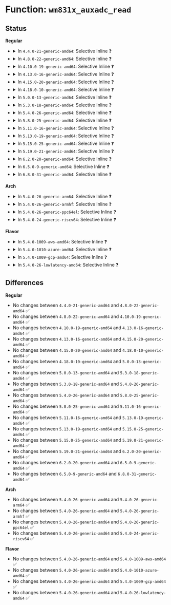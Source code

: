 # Function: <code>wm831x_auxadc_read</code>

## Status
<b>Regular</b>
<ul>
<li>
<details>
<summary>In <code>4.4.0-21-generic-amd64</code>: Selective Inline ❓</summary>

```c
int wm831x_auxadc_read(struct wm831x * wm831x, enum wm831x_auxadc input)
```

```json
{
  "name": "wm831x_auxadc_read",
  "collision_type": "Unique Global",
  "inline_type": "Selective",
  "funcs": [
    {
      "addr": 18446744071584626944,
      "name": "wm831x_auxadc_read",
      "external": true,
      "loc": "drivers/mfd/wm831x-auxadc.c:250",
      "file": "drivers/mfd/wm831x-auxadc.c",
      "inline": "not declared, inlined",
      "caller_inline": [
        "drivers/mfd/wm831x-auxadc.c:wm831x_auxadc_read_uv"
      ],
      "caller_func": []
    }
  ],
  "symbols": [
    {
      "addr": 18446744071584626944,
      "name": "wm831x_auxadc_read",
      "section": ".text",
      "bind": "STB_GLOBAL",
      "size": 17
    }
  ]
}
```
</details>
</li>
<li>
<details>
<summary>In <code>4.8.0-22-generic-amd64</code>: Selective Inline ❓</summary>

```c
int wm831x_auxadc_read(struct wm831x * wm831x, enum wm831x_auxadc input)
```

```json
{
  "name": "wm831x_auxadc_read",
  "collision_type": "Unique Global",
  "inline_type": "Selective",
  "funcs": [
    {
      "addr": 18446744071584979449,
      "name": "wm831x_auxadc_read",
      "external": true,
      "loc": "drivers/mfd/wm831x-auxadc.c:250",
      "file": "drivers/mfd/wm831x-auxadc.c",
      "inline": "not declared, inlined",
      "caller_inline": [
        "drivers/mfd/wm831x-auxadc.c:wm831x_auxadc_read_uv"
      ],
      "caller_func": []
    }
  ],
  "symbols": [
    {
      "addr": 18446744071584979408,
      "name": "wm831x_auxadc_read",
      "section": ".text",
      "bind": "STB_GLOBAL",
      "size": 17
    }
  ]
}
```
</details>
</li>
<li>
<details>
<summary>In <code>4.10.0-19-generic-amd64</code>: Selective Inline ❓</summary>

```c
int wm831x_auxadc_read(struct wm831x * wm831x, enum wm831x_auxadc input)
```

```json
{
  "name": "wm831x_auxadc_read",
  "collision_type": "Unique Global",
  "inline_type": "Selective",
  "funcs": [
    {
      "addr": 18446744071585162985,
      "name": "wm831x_auxadc_read",
      "external": true,
      "loc": "drivers/mfd/wm831x-auxadc.c:250",
      "file": "drivers/mfd/wm831x-auxadc.c",
      "inline": "not declared, inlined",
      "caller_inline": [
        "drivers/mfd/wm831x-auxadc.c:wm831x_auxadc_read_uv"
      ],
      "caller_func": []
    }
  ],
  "symbols": [
    {
      "addr": 18446744071585162944,
      "name": "wm831x_auxadc_read",
      "section": ".text",
      "bind": "STB_GLOBAL",
      "size": 17
    }
  ]
}
```
</details>
</li>
<li>
<details>
<summary>In <code>4.13.0-16-generic-amd64</code>: Selective Inline ❓</summary>

```c
int wm831x_auxadc_read(struct wm831x * wm831x, enum wm831x_auxadc input)
```

```json
{
  "name": "wm831x_auxadc_read",
  "collision_type": "Unique Global",
  "inline_type": "Selective",
  "funcs": [
    {
      "addr": 18446744071585244393,
      "name": "wm831x_auxadc_read",
      "external": true,
      "loc": "drivers/mfd/wm831x-auxadc.c:250",
      "file": "drivers/mfd/wm831x-auxadc.c",
      "inline": "not declared, inlined",
      "caller_inline": [
        "drivers/mfd/wm831x-auxadc.c:wm831x_auxadc_read_uv"
      ],
      "caller_func": []
    }
  ],
  "symbols": [
    {
      "addr": 18446744071585244352,
      "name": "wm831x_auxadc_read",
      "section": ".text",
      "bind": "STB_GLOBAL",
      "size": 17
    }
  ]
}
```
</details>
</li>
<li>
<details>
<summary>In <code>4.15.0-20-generic-amd64</code>: Selective Inline ❓</summary>

```c
int wm831x_auxadc_read(struct wm831x * wm831x, enum wm831x_auxadc input)
```

```json
{
  "name": "wm831x_auxadc_read",
  "collision_type": "Unique Global",
  "inline_type": "Selective",
  "funcs": [
    {
      "addr": 18446744071585672118,
      "name": "wm831x_auxadc_read",
      "external": true,
      "loc": "drivers/mfd/wm831x-auxadc.c:250",
      "file": "drivers/mfd/wm831x-auxadc.c",
      "inline": "not declared, inlined",
      "caller_inline": [
        "drivers/mfd/wm831x-auxadc.c:wm831x_auxadc_read_uv"
      ],
      "caller_func": []
    }
  ],
  "symbols": [
    {
      "addr": 18446744071585672080,
      "name": "wm831x_auxadc_read",
      "section": ".text",
      "bind": "STB_GLOBAL",
      "size": 23
    }
  ]
}
```
</details>
</li>
<li>
<details>
<summary>In <code>4.18.0-10-generic-amd64</code>: Selective Inline ❓</summary>

```c
int wm831x_auxadc_read(struct wm831x * wm831x, enum wm831x_auxadc input)
```

```json
{
  "name": "wm831x_auxadc_read",
  "collision_type": "Unique Global",
  "inline_type": "Selective",
  "funcs": [
    {
      "addr": 18446744071585917989,
      "name": "wm831x_auxadc_read",
      "external": true,
      "loc": "drivers/mfd/wm831x-auxadc.c:250",
      "file": "drivers/mfd/wm831x-auxadc.c",
      "inline": "not declared, inlined",
      "caller_inline": [
        "drivers/mfd/wm831x-auxadc.c:wm831x_auxadc_read_uv"
      ],
      "caller_func": []
    }
  ],
  "symbols": [
    {
      "addr": 18446744071585917952,
      "name": "wm831x_auxadc_read",
      "section": ".text",
      "bind": "STB_GLOBAL",
      "size": 23
    }
  ]
}
```
</details>
</li>
<li>
<details>
<summary>In <code>5.0.0-13-generic-amd64</code>: Selective Inline ❓</summary>

```c
int wm831x_auxadc_read(struct wm831x * wm831x, enum wm831x_auxadc input)
```

```json
{
  "name": "wm831x_auxadc_read",
  "collision_type": "Unique Global",
  "inline_type": "Selective",
  "funcs": [
    {
      "addr": 18446744071586054133,
      "name": "wm831x_auxadc_read",
      "external": true,
      "loc": "drivers/mfd/wm831x-auxadc.c:250",
      "file": "drivers/mfd/wm831x-auxadc.c",
      "inline": "not declared, inlined",
      "caller_inline": [
        "drivers/mfd/wm831x-auxadc.c:wm831x_auxadc_read_uv"
      ],
      "caller_func": []
    }
  ],
  "symbols": [
    {
      "addr": 18446744071586054096,
      "name": "wm831x_auxadc_read",
      "section": ".text",
      "bind": "STB_GLOBAL",
      "size": 23
    }
  ]
}
```
</details>
</li>
<li>
<details>
<summary>In <code>5.3.0-18-generic-amd64</code>: Selective Inline ❓</summary>

```c
int wm831x_auxadc_read(struct wm831x * wm831x, enum wm831x_auxadc input)
```

```json
{
  "name": "wm831x_auxadc_read",
  "collision_type": "Unique Global",
  "inline_type": "Selective",
  "funcs": [
    {
      "addr": 18446744071586289493,
      "name": "wm831x_auxadc_read",
      "external": true,
      "loc": "drivers/mfd/wm831x-auxadc.c:245",
      "file": "drivers/mfd/wm831x-auxadc.c",
      "inline": "not declared, inlined",
      "caller_inline": [
        "drivers/mfd/wm831x-auxadc.c:wm831x_auxadc_read_uv"
      ],
      "caller_func": []
    }
  ],
  "symbols": [
    {
      "addr": 18446744071586289456,
      "name": "wm831x_auxadc_read",
      "section": ".text",
      "bind": "STB_GLOBAL",
      "size": 23
    }
  ]
}
```
</details>
</li>
<li>
<details>
<summary>In <code>5.4.0-26-generic-amd64</code>: Selective Inline ❓</summary>

```c
int wm831x_auxadc_read(struct wm831x * wm831x, enum wm831x_auxadc input)
```

```json
{
  "name": "wm831x_auxadc_read",
  "collision_type": "Unique Global",
  "inline_type": "Selective",
  "funcs": [
    {
      "addr": 18446744071586437701,
      "name": "wm831x_auxadc_read",
      "external": true,
      "loc": "drivers/mfd/wm831x-auxadc.c:245",
      "file": "drivers/mfd/wm831x-auxadc.c",
      "inline": "not declared, inlined",
      "caller_inline": [
        "drivers/mfd/wm831x-auxadc.c:wm831x_auxadc_read_uv"
      ],
      "caller_func": []
    }
  ],
  "symbols": [
    {
      "addr": 18446744071586437664,
      "name": "wm831x_auxadc_read",
      "section": ".text",
      "bind": "STB_GLOBAL",
      "size": 23
    }
  ]
}
```
</details>
</li>
<li>
<details>
<summary>In <code>5.8.0-25-generic-amd64</code>: Selective Inline ❓</summary>

```c
int wm831x_auxadc_read(struct wm831x * wm831x, enum wm831x_auxadc input)
```

```json
{
  "name": "wm831x_auxadc_read",
  "collision_type": "Unique Global",
  "inline_type": "Selective",
  "funcs": [
    {
      "addr": 18446744071587214293,
      "name": "wm831x_auxadc_read",
      "external": true,
      "loc": "drivers/mfd/wm831x-auxadc.c:245",
      "file": "drivers/mfd/wm831x-auxadc.c",
      "inline": "not declared, inlined",
      "caller_inline": [
        "drivers/mfd/wm831x-auxadc.c:wm831x_auxadc_read_uv"
      ],
      "caller_func": []
    }
  ],
  "symbols": [
    {
      "addr": 18446744071587214256,
      "name": "wm831x_auxadc_read",
      "section": ".text",
      "bind": "STB_GLOBAL",
      "size": 23
    }
  ]
}
```
</details>
</li>
<li>
<details>
<summary>In <code>5.11.0-16-generic-amd64</code>: Selective Inline ❓</summary>

```c
int wm831x_auxadc_read(struct wm831x * wm831x, enum wm831x_auxadc input)
```

```json
{
  "name": "wm831x_auxadc_read",
  "collision_type": "Unique Global",
  "inline_type": "Selective",
  "funcs": [
    {
      "addr": 18446744071587288597,
      "name": "wm831x_auxadc_read",
      "external": true,
      "loc": "drivers/mfd/wm831x-auxadc.c:244",
      "file": "drivers/mfd/wm831x-auxadc.c",
      "inline": "not declared, inlined",
      "caller_inline": [
        "drivers/mfd/wm831x-auxadc.c:wm831x_auxadc_read_uv"
      ],
      "caller_func": []
    }
  ],
  "symbols": [
    {
      "addr": 18446744071587288560,
      "name": "wm831x_auxadc_read",
      "section": ".text",
      "bind": "STB_GLOBAL",
      "size": 23
    }
  ]
}
```
</details>
</li>
<li>
<details>
<summary>In <code>5.13.0-19-generic-amd64</code>: Selective Inline ❓</summary>

```c
int wm831x_auxadc_read(struct wm831x * wm831x, enum wm831x_auxadc input)
```

```json
{
  "name": "wm831x_auxadc_read",
  "collision_type": "Unique Global",
  "inline_type": "Selective",
  "funcs": [
    {
      "addr": 18446744071587175925,
      "name": "wm831x_auxadc_read",
      "external": true,
      "loc": "drivers/mfd/wm831x-auxadc.c:244",
      "file": "drivers/mfd/wm831x-auxadc.c",
      "inline": "not declared, inlined",
      "caller_inline": [
        "drivers/mfd/wm831x-auxadc.c:wm831x_auxadc_read_uv"
      ],
      "caller_func": []
    }
  ],
  "symbols": [
    {
      "addr": 18446744071587175888,
      "name": "wm831x_auxadc_read",
      "section": ".text",
      "bind": "STB_GLOBAL",
      "size": 23
    }
  ]
}
```
</details>
</li>
<li>
<details>
<summary>In <code>5.15.0-25-generic-amd64</code>: Selective Inline ❓</summary>

```c
int wm831x_auxadc_read(struct wm831x * wm831x, enum wm831x_auxadc input)
```

```json
{
  "name": "wm831x_auxadc_read",
  "collision_type": "Unique Global",
  "inline_type": "Selective",
  "funcs": [
    {
      "addr": 18446744071587736181,
      "name": "wm831x_auxadc_read",
      "external": true,
      "loc": "drivers/mfd/wm831x-auxadc.c:244",
      "file": "drivers/mfd/wm831x-auxadc.c",
      "inline": "not declared, inlined",
      "caller_inline": [
        "drivers/mfd/wm831x-auxadc.c:wm831x_auxadc_read_uv"
      ],
      "caller_func": []
    }
  ],
  "symbols": [
    {
      "addr": 18446744071587736144,
      "name": "wm831x_auxadc_read",
      "section": ".text",
      "bind": "STB_GLOBAL",
      "size": 23
    }
  ]
}
```
</details>
</li>
<li>
<details>
<summary>In <code>5.19.0-21-generic-amd64</code>: Selective Inline ❓</summary>

```c
int wm831x_auxadc_read(struct wm831x * wm831x, enum wm831x_auxadc input)
```

```json
{
  "name": "wm831x_auxadc_read",
  "collision_type": "Unique Global",
  "inline_type": "Selective",
  "funcs": [
    {
      "addr": 18446744071589081621,
      "name": "wm831x_auxadc_read",
      "external": true,
      "loc": "drivers/mfd/wm831x-auxadc.c:244",
      "file": "drivers/mfd/wm831x-auxadc.c",
      "inline": "not declared, inlined",
      "caller_inline": [
        "drivers/mfd/wm831x-auxadc.c:wm831x_auxadc_read_uv"
      ],
      "caller_func": []
    }
  ],
  "symbols": [
    {
      "addr": 18446744071589081584,
      "name": "wm831x_auxadc_read",
      "section": ".text",
      "bind": "STB_GLOBAL",
      "size": 31
    }
  ]
}
```
</details>
</li>
<li>
<details>
<summary>In <code>6.2.0-20-generic-amd64</code>: Selective Inline ❓</summary>

```c
int wm831x_auxadc_read(struct wm831x * wm831x, enum wm831x_auxadc input)
```

```json
{
  "name": "wm831x_auxadc_read",
  "collision_type": "Unique Global",
  "inline_type": "Selective",
  "funcs": [
    {
      "addr": 18446744071590614421,
      "name": "wm831x_auxadc_read",
      "external": true,
      "loc": "drivers/mfd/wm831x-auxadc.c:244",
      "file": "drivers/mfd/wm831x-auxadc.c",
      "inline": "not declared, inlined",
      "caller_inline": [
        "drivers/mfd/wm831x-auxadc.c:wm831x_auxadc_read_uv"
      ],
      "caller_func": []
    }
  ],
  "symbols": [
    {
      "addr": 18446744071590614368,
      "name": "wm831x_auxadc_read",
      "section": ".text",
      "bind": "STB_GLOBAL",
      "size": 31
    }
  ]
}
```
</details>
</li>
<li>
<details>
<summary>In <code>6.5.0-9-generic-amd64</code>: Selective Inline ❓</summary>

```c
int wm831x_auxadc_read(struct wm831x * wm831x, enum wm831x_auxadc input)
```

```json
{
  "name": "wm831x_auxadc_read",
  "collision_type": "Unique Global",
  "inline_type": "Selective",
  "funcs": [
    {
      "addr": 18446744071590955525,
      "name": "wm831x_auxadc_read",
      "external": true,
      "loc": "drivers/mfd/wm831x-auxadc.c:244",
      "file": "drivers/mfd/wm831x-auxadc.c",
      "inline": "not declared, inlined",
      "caller_inline": [
        "drivers/mfd/wm831x-auxadc.c:wm831x_auxadc_read_uv"
      ],
      "caller_func": []
    }
  ],
  "symbols": [
    {
      "addr": 18446744071590955472,
      "name": "wm831x_auxadc_read",
      "section": ".text",
      "bind": "STB_GLOBAL",
      "size": 31
    }
  ]
}
```
</details>
</li>
<li>
<details>
<summary>In <code>6.8.0-31-generic-amd64</code>: Selective Inline ❓</summary>

```c
int wm831x_auxadc_read(struct wm831x * wm831x, enum wm831x_auxadc input)
```

```json
{
  "name": "wm831x_auxadc_read",
  "collision_type": "Unique Global",
  "inline_type": "Selective",
  "funcs": [
    {
      "addr": 18446744071591299333,
      "name": "wm831x_auxadc_read",
      "external": true,
      "loc": "drivers/mfd/wm831x-auxadc.c:244",
      "file": "drivers/mfd/wm831x-auxadc.c",
      "inline": "not declared, inlined",
      "caller_inline": [
        "drivers/mfd/wm831x-auxadc.c:wm831x_auxadc_read_uv"
      ],
      "caller_func": []
    }
  ],
  "symbols": [
    {
      "addr": 18446744071591299280,
      "name": "wm831x_auxadc_read",
      "section": ".text",
      "bind": "STB_GLOBAL",
      "size": 31
    }
  ]
}
```
</details>
</li>
</ul>
<b>Arch</b>
<ul>
<li>
<details>
<summary>In <code>5.4.0-26-generic-arm64</code>: Selective Inline ❓</summary>

```c
int wm831x_auxadc_read(struct wm831x * wm831x, enum wm831x_auxadc input)
```

```json
{
  "name": "wm831x_auxadc_read",
  "collision_type": "Unique Global",
  "inline_type": "Selective",
  "funcs": [
    {
      "addr": 18446603336499301740,
      "name": "wm831x_auxadc_read",
      "external": true,
      "loc": "drivers/mfd/wm831x-auxadc.c:245",
      "file": "drivers/mfd/wm831x-auxadc.c",
      "inline": "not declared, inlined",
      "caller_inline": [
        "drivers/mfd/wm831x-auxadc.c:wm831x_auxadc_read_uv"
      ],
      "caller_func": []
    }
  ],
  "symbols": [
    {
      "addr": 18446603336499301656,
      "name": "wm831x_auxadc_read",
      "section": ".text",
      "bind": "STB_GLOBAL",
      "size": 56
    }
  ]
}
```
</details>
</li>
<li>
<details>
<summary>In <code>5.4.0-26-generic-armhf</code>: Selective Inline ❓</summary>

```c
int wm831x_auxadc_read(struct wm831x * wm831x, enum wm831x_auxadc input)
```

```json
{
  "name": "wm831x_auxadc_read",
  "collision_type": "Unique Global",
  "inline_type": "Selective",
  "funcs": [
    {
      "addr": 3231846764,
      "name": "wm831x_auxadc_read",
      "external": true,
      "loc": "drivers/mfd/wm831x-auxadc.c:245",
      "file": "drivers/mfd/wm831x-auxadc.c",
      "inline": "not declared, inlined",
      "caller_inline": [
        "drivers/mfd/wm831x-auxadc.c:wm831x_auxadc_read_uv"
      ],
      "caller_func": []
    }
  ],
  "symbols": [
    {
      "addr": 3231846712,
      "name": "wm831x_auxadc_read",
      "section": ".text",
      "bind": "STB_GLOBAL",
      "size": 32
    }
  ]
}
```
</details>
</li>
<li>
<details>
<summary>In <code>5.4.0-26-generic-ppc64el</code>: Selective Inline ❓</summary>

```c
int wm831x_auxadc_read(struct wm831x * wm831x, enum wm831x_auxadc input)
```

```json
{
  "name": "wm831x_auxadc_read",
  "collision_type": "Unique Global",
  "inline_type": "Selective",
  "funcs": [
    {
      "addr": 13835058055292517148,
      "name": "wm831x_auxadc_read",
      "external": true,
      "loc": "drivers/mfd/wm831x-auxadc.c:245",
      "file": "drivers/mfd/wm831x-auxadc.c",
      "inline": "not declared, inlined",
      "caller_inline": [
        "drivers/mfd/wm831x-auxadc.c:wm831x_auxadc_read_uv"
      ],
      "caller_func": []
    }
  ],
  "symbols": [
    {
      "addr": 13835058055292517056,
      "name": "wm831x_auxadc_read",
      "section": ".text",
      "bind": "STB_GLOBAL",
      "size": 64
    }
  ]
}
```
</details>
</li>
<li>
<details>
<summary>In <code>5.4.0-24-generic-riscv64</code>: Selective Inline ❓</summary>

```c
int wm831x_auxadc_read(struct wm831x * wm831x, enum wm831x_auxadc input)
```

```json
{
  "name": "wm831x_auxadc_read",
  "collision_type": "Unique Global",
  "inline_type": "Selective",
  "funcs": [
    {
      "addr": 18446743936276552194,
      "name": "wm831x_auxadc_read",
      "external": true,
      "loc": "drivers/mfd/wm831x-auxadc.c:245",
      "file": "drivers/mfd/wm831x-auxadc.c",
      "inline": "not declared, inlined",
      "caller_inline": [
        "drivers/mfd/wm831x-auxadc.c:wm831x_auxadc_read_uv"
      ],
      "caller_func": []
    }
  ],
  "symbols": [
    {
      "addr": 18446743936276552120,
      "name": "wm831x_auxadc_read",
      "section": ".text",
      "bind": "STB_GLOBAL",
      "size": 48
    }
  ]
}
```
</details>
</li>
</ul>
<b>Flavor</b>
<ul>
<li>
<details>
<summary>In <code>5.4.0-1009-aws-amd64</code>: Selective Inline ❓</summary>

```c
int wm831x_auxadc_read(struct wm831x * wm831x, enum wm831x_auxadc input)
```

```json
{
  "name": "wm831x_auxadc_read",
  "collision_type": "Unique Global",
  "inline_type": "Selective",
  "funcs": [
    {
      "addr": 18446744071586190629,
      "name": "wm831x_auxadc_read",
      "external": true,
      "loc": "drivers/mfd/wm831x-auxadc.c:245",
      "file": "drivers/mfd/wm831x-auxadc.c",
      "inline": "not declared, inlined",
      "caller_inline": [
        "drivers/mfd/wm831x-auxadc.c:wm831x_auxadc_read_uv"
      ],
      "caller_func": []
    }
  ],
  "symbols": [
    {
      "addr": 18446744071586190592,
      "name": "wm831x_auxadc_read",
      "section": ".text",
      "bind": "STB_GLOBAL",
      "size": 23
    }
  ]
}
```
</details>
</li>
<li>
<details>
<summary>In <code>5.4.0-1010-azure-amd64</code>: Selective Inline ❓</summary>

```c
int wm831x_auxadc_read(struct wm831x * wm831x, enum wm831x_auxadc input)
```

```json
{
  "name": "wm831x_auxadc_read",
  "collision_type": "Unique Global",
  "inline_type": "Selective",
  "funcs": [
    {
      "addr": 18446744071586009909,
      "name": "wm831x_auxadc_read",
      "external": true,
      "loc": "drivers/mfd/wm831x-auxadc.c:245",
      "file": "drivers/mfd/wm831x-auxadc.c",
      "inline": "not declared, inlined",
      "caller_inline": [
        "drivers/mfd/wm831x-auxadc.c:wm831x_auxadc_read_uv"
      ],
      "caller_func": []
    }
  ],
  "symbols": [
    {
      "addr": 18446744071586009872,
      "name": "wm831x_auxadc_read",
      "section": ".text",
      "bind": "STB_GLOBAL",
      "size": 23
    }
  ]
}
```
</details>
</li>
<li>
<details>
<summary>In <code>5.4.0-1009-gcp-amd64</code>: Selective Inline ❓</summary>

```c
int wm831x_auxadc_read(struct wm831x * wm831x, enum wm831x_auxadc input)
```

```json
{
  "name": "wm831x_auxadc_read",
  "collision_type": "Unique Global",
  "inline_type": "Selective",
  "funcs": [
    {
      "addr": 18446744071586385669,
      "name": "wm831x_auxadc_read",
      "external": true,
      "loc": "drivers/mfd/wm831x-auxadc.c:245",
      "file": "drivers/mfd/wm831x-auxadc.c",
      "inline": "not declared, inlined",
      "caller_inline": [
        "drivers/mfd/wm831x-auxadc.c:wm831x_auxadc_read_uv"
      ],
      "caller_func": []
    }
  ],
  "symbols": [
    {
      "addr": 18446744071586385632,
      "name": "wm831x_auxadc_read",
      "section": ".text",
      "bind": "STB_GLOBAL",
      "size": 23
    }
  ]
}
```
</details>
</li>
<li>
<details>
<summary>In <code>5.4.0-26-lowlatency-amd64</code>: Selective Inline ❓</summary>

```c
int wm831x_auxadc_read(struct wm831x * wm831x, enum wm831x_auxadc input)
```

```json
{
  "name": "wm831x_auxadc_read",
  "collision_type": "Unique Global",
  "inline_type": "Selective",
  "funcs": [
    {
      "addr": 18446744071586497349,
      "name": "wm831x_auxadc_read",
      "external": true,
      "loc": "drivers/mfd/wm831x-auxadc.c:245",
      "file": "drivers/mfd/wm831x-auxadc.c",
      "inline": "not declared, inlined",
      "caller_inline": [
        "drivers/mfd/wm831x-auxadc.c:wm831x_auxadc_read_uv"
      ],
      "caller_func": []
    }
  ],
  "symbols": [
    {
      "addr": 18446744071586497312,
      "name": "wm831x_auxadc_read",
      "section": ".text",
      "bind": "STB_GLOBAL",
      "size": 23
    }
  ]
}
```
</details>
</li>
</ul>

## Differences
<b>Regular</b>
<ul>
<li>
No changes between <code>4.4.0-21-generic-amd64</code> and <code>4.8.0-22-generic-amd64</code> ✅
</li>
<li>
No changes between <code>4.8.0-22-generic-amd64</code> and <code>4.10.0-19-generic-amd64</code> ✅
</li>
<li>
No changes between <code>4.10.0-19-generic-amd64</code> and <code>4.13.0-16-generic-amd64</code> ✅
</li>
<li>
No changes between <code>4.13.0-16-generic-amd64</code> and <code>4.15.0-20-generic-amd64</code> ✅
</li>
<li>
No changes between <code>4.15.0-20-generic-amd64</code> and <code>4.18.0-10-generic-amd64</code> ✅
</li>
<li>
No changes between <code>4.18.0-10-generic-amd64</code> and <code>5.0.0-13-generic-amd64</code> ✅
</li>
<li>
No changes between <code>5.0.0-13-generic-amd64</code> and <code>5.3.0-18-generic-amd64</code> ✅
</li>
<li>
No changes between <code>5.3.0-18-generic-amd64</code> and <code>5.4.0-26-generic-amd64</code> ✅
</li>
<li>
No changes between <code>5.4.0-26-generic-amd64</code> and <code>5.8.0-25-generic-amd64</code> ✅
</li>
<li>
No changes between <code>5.8.0-25-generic-amd64</code> and <code>5.11.0-16-generic-amd64</code> ✅
</li>
<li>
No changes between <code>5.11.0-16-generic-amd64</code> and <code>5.13.0-19-generic-amd64</code> ✅
</li>
<li>
No changes between <code>5.13.0-19-generic-amd64</code> and <code>5.15.0-25-generic-amd64</code> ✅
</li>
<li>
No changes between <code>5.15.0-25-generic-amd64</code> and <code>5.19.0-21-generic-amd64</code> ✅
</li>
<li>
No changes between <code>5.19.0-21-generic-amd64</code> and <code>6.2.0-20-generic-amd64</code> ✅
</li>
<li>
No changes between <code>6.2.0-20-generic-amd64</code> and <code>6.5.0-9-generic-amd64</code> ✅
</li>
<li>
No changes between <code>6.5.0-9-generic-amd64</code> and <code>6.8.0-31-generic-amd64</code> ✅
</li>
</ul>
<b>Arch</b>
<ul>
<li>
No changes between <code>5.4.0-26-generic-amd64</code> and <code>5.4.0-26-generic-arm64</code> ✅
</li>
<li>
No changes between <code>5.4.0-26-generic-amd64</code> and <code>5.4.0-26-generic-armhf</code> ✅
</li>
<li>
No changes between <code>5.4.0-26-generic-amd64</code> and <code>5.4.0-26-generic-ppc64el</code> ✅
</li>
<li>
No changes between <code>5.4.0-26-generic-amd64</code> and <code>5.4.0-24-generic-riscv64</code> ✅
</li>
</ul>
<b>Flavor</b>
<ul>
<li>
No changes between <code>5.4.0-26-generic-amd64</code> and <code>5.4.0-1009-aws-amd64</code> ✅
</li>
<li>
No changes between <code>5.4.0-26-generic-amd64</code> and <code>5.4.0-1010-azure-amd64</code> ✅
</li>
<li>
No changes between <code>5.4.0-26-generic-amd64</code> and <code>5.4.0-1009-gcp-amd64</code> ✅
</li>
<li>
No changes between <code>5.4.0-26-generic-amd64</code> and <code>5.4.0-26-lowlatency-amd64</code> ✅
</li>
</ul>
